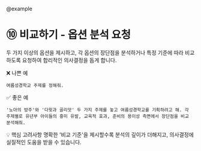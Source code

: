 @example

# ⑩ 비교하기 - 옵션 분석 요청

두 가지 이상의 옵션을 제시하고, 각 옵션의 장단점을 분석하거나 특정 기준에 따라 비교하도록 요청하여 합리적인 의사결정을 돕게 합니다.

❌ 나쁜 예

```
여름성경학교 주제를 정해줘.
```

✅ 좋은 예

```
'노아의 방주'와 '다윗과 골리앗' 두 가지 주제를 놓고 여름성경학교를 기획하려고 해. 각 주제별로 유년부 아이들의 흥미 유발, 교육적 효과, 준비의 용이성 측면에서 장단점을 비교 분석해줘.
```

💡 핵심 고려사항
명확한 '비교 기준'을 제시할수록 분석의 깊이가 더해지고, 의사결정에 실질적인 도움을 받을 수 있습니다.
